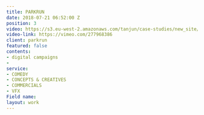 ```yaml
---
title: PARKRUN
date: 2018-07-21 06:52:00 Z
position: 3
video: https://s3.eu-west-2.amazonaws.com/tanjun/case-studies/new_site/perception-vs-reality/reel
video-link: https://vimeo.com/277968386
client: parkrun
featured: false
contents:
- digital campaigns
- 
service:
- COMEDY
- CONCEPTS & CREATIVES
- COMMERCIALS
- VFX
Field name: 
layout: work
---
```


